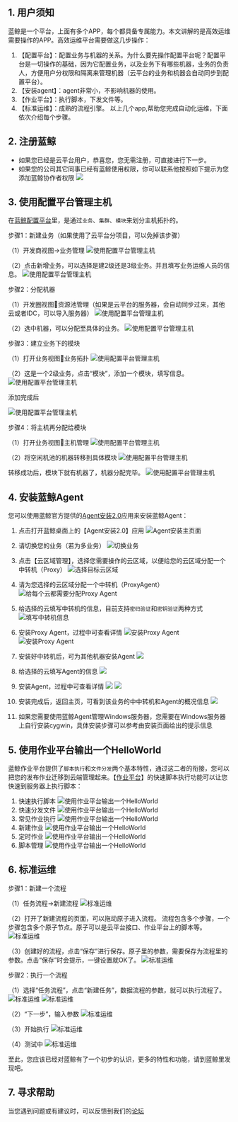## 1. 用户须知
蓝鲸是一个平台，上面有多个APP，每个都具备专属能力。本文讲解的是高效运维需要操作的APP。高效运维平台需要做这几步操作：

1. 	【配置平台】：配置业务与机器的关系。为什么要先操作配置平台呢？配置平台是一切操作的基础，因为它配置业务，以及业务下有哪些机器，业务的负责人，方便用户分权限和隔离来管理机器（云平台的业务和机器会自动同步到配置平台）。
2. 	【安装agent】：agent非常小，不影响机器的使用。
3. 	【作业平台】：执行脚本，下发文件等。
4. 	【标准运维】：成熟的流程引擎。
以上几个app,帮助您完成自动化运维，下面依次介绍每个步骤。

## 2. 注册蓝鲸
- 如果您已经是云平台用户，恭喜您，您无需注册，可直接进行下一步。
- 如果您的公司其它同事已经有蓝鲸使用权限，你可以联系他按照如下提示为您添加蓝鲸协作者权限
![](http://imgcache.tce.fsphere.cn/static/mccdn.qcloud.com/static/img/9d3447aa5fea73dafb892cabe79520f6/image.jpg)

## 3. 使用配置平台管理主机
在[蓝鲸配置平台](http://o.qcloud.com/console?app=cc-new)里，是通过`业务`、`集群`、`模块`来划分主机拓扑的。

步骤1：新建业务（如果使用了云平台分项目，可以免掉该步骤）

（1）开发商视图->业务管理
![使用配置平台管理主机](http://imgcache.tce.fsphere.cn/static/mc.qcloudimg.com/static/img/901c965e8636872834b55bec473c8d57/21.jpg) 

（2）点击新增业务，可以选择是建2级还是3级业务。并且填写业务运维人员的信息。
![使用配置平台管理主机](http://imgcache.tce.fsphere.cn/static/mc.qcloudimg.com/static/img/de298ef1ee4c10f948dc0c523c29cdf5/22.jpg)  

步骤2：分配机器

（1）开发圈视图资源池管理（如果是云平台的服务器，会自动同步过来，其他云或者IDC，可以导入服务器）
![使用配置平台管理主机](http://imgcache.tce.fsphere.cn/static/mc.qcloudimg.com/static/img/40af795553f21d959a3386d340bf0295/23.jpg) 
 
（2）选中机器，可以分配至具体的业务。
![使用配置平台管理主机](http://imgcache.tce.fsphere.cn/static/mc.qcloudimg.com/static/img/700415d52f854edcb01abccad716986b/24.jpg)  

步骤3：建立业务下的模块

（1）打开业务视图业务拓扑
![使用配置平台管理主机](http://imgcache.tce.fsphere.cn/static/mc.qcloudimg.com/static/img/79f57f3242ce4db4d424b84f6383aa81/25.jpg)  

（2）这是一个2级业务，点击“模块”，添加一个模块，填写信息。 
![使用配置平台管理主机](http://imgcache.tce.fsphere.cn/static/mc.qcloudimg.com/static/img/795ce44c68be05c7395408a094a98edc/26.jpg)  

添加完成后

![使用配置平台管理主机](http://imgcache.tce.fsphere.cn/static/mc.qcloudimg.com/static/img/c51a8cbef2439b581e861062edefbd93/27.jpg)  

步骤4：将主机再分配给模块

（1）打开业务视图主机管理
![使用配置平台管理主机](http://imgcache.tce.fsphere.cn/static/mc.qcloudimg.com/static/img/8d3c612a80086a73ff8ef8e86c6d6db3/28.jpg) 

（2）将空闲机池的机器转移到具体模块
![使用配置平台管理主机](http://imgcache.tce.fsphere.cn/static/mc.qcloudimg.com/static/img/31b4f9e032ac978b3c542274e5948d02/29.jpg) 
 
转移成功后，模块下就有机器了，机器分配完毕。
![使用配置平台管理主机](http://imgcache.tce.fsphere.cn/static/mc.qcloudimg.com/static/img/9629d655af6ae30c6afa4ca823792cff/210.jpg)

## 4. 安装蓝鲸Agent
您可以使用蓝鲸官方提供的[Agent安装2.0](http://o.qcloud.com/console?app=agent-setup)应用来安装蓝鲸Agent：

1. 点击打开蓝鲸桌面上的【Agent安装2.0】应用
![Agent安装主页面](http://imgcache.tce.fsphere.cn/static/mc.qcloudimg.com/static/img/d42ac76270f7498ec6773dd2b04ffc1c/1.jpg)
2. 请切换您的业务（若为多业务）
![切换业务](http://imgcache.tce.fsphere.cn/static/mc.qcloudimg.com/static/img/6d6417efcdfc390743e5b68583be0341/2.jpg)

3. 点击【云区域管理】，选择您需要操作的云区域，以便给您的云区域分配一个中转机（Proxy）
![选择目标云区域](http://imgcache.tce.fsphere.cn/static/mc.qcloudimg.com/static/img/00588b873a608384cb9b69b7dbaf86eb/3.jpg)

4. 请为您选择的云区域分配一个中转机（ProxyAgent）
![给每个云都需要分配Proxy Agent](http://imgcache.tce.fsphere.cn/static/mc.qcloudimg.com/static/img/1a3a0d3a3634e315dcc3d2bdf39d1332/4.jpg)

5. 给选择的云填写中转机的信息，目前支持`密码验证`和`密钥验证`两种方式
![填写中转机信息](http://imgcache.tce.fsphere.cn/static/mc.qcloudimg.com/static/img/2adb9bd00b25f2743f452a4425980843/5.jpg)
6. 安装Proxy Agent，过程中可查看详情
![安装Proxy Agent](http://imgcache.tce.fsphere.cn/static/mc.qcloudimg.com/static/img/024e160ab131900c3b8b23b449a5719d/6.jpg)
![安装Proxy Agent](http://imgcache.tce.fsphere.cn/static/mc.qcloudimg.com/static/img/87ab34d546df97929796e108beae4721/7.jpg)
7. 安装好中转机后，可为其他机器安装Agent
![](http://imgcache.tce.fsphere.cn/static/mc.qcloudimg.com/static/img/a36afd570af671bd9c1e4bcbe1f6ecd0/8.jpg)
8. 给选择的云填写Agent的信息
![](http://imgcache.tce.fsphere.cn/static/mc.qcloudimg.com/static/img/a8d7991f0a254e0289cfa29711929218/9.jpg)
9. 安装Agent，过程中可查看详情
![](http://imgcache.tce.fsphere.cn/static/mc.qcloudimg.com/static/img/860f44fe4af6b599b3f95a9ffc03b2c5/10.jpg)
![](http://imgcache.tce.fsphere.cn/static/mc.qcloudimg.com/static/img/7d2cd60f73643602a2c971e4feef0693/11.jpg)
10. 安装完成后，返回主页，可看到该业务的中中转机和Agent的概况信息
![](http://imgcache.tce.fsphere.cn/static/mc.qcloudimg.com/static/img/73ee86e7712e31e7293eecf254d49858/12.jpg)
11. 如果您需要使用蓝鲸Agent管理Windows服务器，您需要在Windows服务器上自行安装cygwin，具体安装步骤可以参考由安装页面给出的提示信息

## 5. 使用作业平台输出一个HelloWorld
蓝鲸作业平台提供了`脚本执行`和`文件分发`两个基本特性，通过这二者的衔接，您可以把您的发布作业迁移到云端管理起来。【[作业平台](http://o.qcloud.com/console?app=job)】的快速脚本执行功能可以让您快速到服务器上执行脚本：
1. 快速执行脚本
![使用作业平台输出一个HelloWorld](http://imgcache.tce.fsphere.cn/static/mc.qcloudimg.com/static/img/ba7c445ad89eb74b45d57cbb9ff88e12/31.jpg)
2. 快速分发文件
![使用作业平台输出一个HelloWorld](http://imgcache.tce.fsphere.cn/static/mc.qcloudimg.com/static/img/cf8636c3a4afee8ec7f1960a5b692a0e/32.jpg)
3. 常见作业执行
![使用作业平台输出一个HelloWorld](http://imgcache.tce.fsphere.cn/static/mc.qcloudimg.com/static/img/c7d50ce8452acd8b6368c2d0bb438a41/33.jpg)
4. 新建作业
![使用作业平台输出一个HelloWorld](http://imgcache.tce.fsphere.cn/static/mc.qcloudimg.com/static/img/85d52e33ee64161b97ae9369368e4ffc/34.jpg)
5. 定时作业
![使用作业平台输出一个HelloWorld](http://imgcache.tce.fsphere.cn/static/mc.qcloudimg.com/static/img/c0b03cbbf53e9110b64d224727ea51c4/35.jpg)
6. 脚本管理
![使用作业平台输出一个HelloWorld](http://imgcache.tce.fsphere.cn/static/mc.qcloudimg.com/static/img/d5b9bac339e56886b3e9bc9c58652a90/36.jpg)

## 6. 标准运维
步骤1：新建一个流程

（1）任务流程->新建流程
![标准运维](http://imgcache.tce.fsphere.cn/static/mc.qcloudimg.com/static/img/726ae221b6dba1fd2afbbf52ab76b465/41.jpg) 

（2）打开了新建流程的页面，可以拖动原子进入流程。
 流程包含多个步骤，一个步骤包含多个原子节点。原子可以是云平台接口、作业平台上的脚本等。
![标准运维](http://imgcache.tce.fsphere.cn/static/mc.qcloudimg.com/static/img/a1eecc110ac8b153e2b73f4cd6c5641c/42.jpg)  

（3）创建好的流程，点击“保存”进行保存。原子里的参数，需要保存为流程里的参数。点击“保存”时会提示，一键设置就OK了。
![标准运维](http://imgcache.tce.fsphere.cn/static/mc.qcloudimg.com/static/img/b302868d5d5faf6f8ae86c5cd5977dbc/51.jpg)  

步骤2：执行一个流程

（1）选择“任务流程”，点击“新建任务”，数据流程的参数，就可以执行流程了。  
![标准运维](http://imgcache.tce.fsphere.cn/static/mc.qcloudimg.com/static/img/44720f20e0990e3715622552b4f03eed/45.jpg) 
![标准运维](http://imgcache.tce.fsphere.cn/static/mc.qcloudimg.com/static/img/b11c53915961ea223b744f5632888277/46.jpg) 

（2）“下一步”，输入参数
![标准运维](http://imgcache.tce.fsphere.cn/static/mc.qcloudimg.com/static/img/c99b5c0d460868bcabfdd9c5ff2a86ad/47.jpg)  

（3）开始执行
![标准运维](http://imgcache.tce.fsphere.cn/static/mc.qcloudimg.com/static/img/a98c82550f79d24bf2473a541c5d4149/48.jpg)
  
（4）测试中
![标准运维](http://imgcache.tce.fsphere.cn/static/mc.qcloudimg.com/static/img/55937aece48c415fa64b996db5e66772/49.jpg) 

至此，您应该已经对蓝鲸有了一个初步的认识，更多的特性和功能，请到蓝鲸里发现吧。

## 7. 寻求帮助
当您遇到问题或有建议时，可以反馈到我们的[论坛](http://bbs.qcloud.com/forum-100-1.html)
